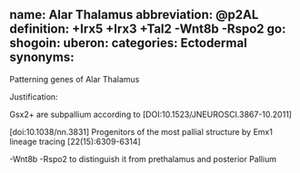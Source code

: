 name: Alar Thalamus
abbreviation: @p2AL
definition: +Irx5 +Irx3 +Tal2 -Wnt8b -Rspo2
go:
shogoin: 
uberon: 
categories: Ectodermal
synonyms:
---

Patterning genes of Alar Thalamus

Justification:

Gsx2+ are subpallium according to [DOI:10.1523/JNEUROSCI.3867-10.2011]

[doi:10.1038/nn.3831] Progenitors of the most pallial structure by Emx1 lineage tracing [22(15):6309-6314]

-Wnt8b -Rspo2 to distinguish it from prethalamus and posterior Pallium